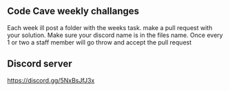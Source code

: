 ## Code Cave weekly challanges

Each week ill post a folder with the weeks task. make a pull request with your solution. Make sure your discord name is in the files name. Once every 1 or two a staff member will go throw and accept the pull request

## Discord server
https://discord.gg/5NxBsJfJ3x
